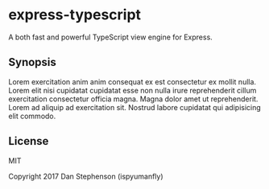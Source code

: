 # express-typescript
A both fast and powerful TypeScript view engine for Express.

## Synopsis

Lorem exercitation anim anim consequat ex est consectetur ex mollit nulla. Lorem elit nisi cupidatat cupidatat esse non nulla irure reprehenderit cillum exercitation consectetur officia magna. Magna dolor amet ut reprehenderit. Lorem ad aliquip ad exercitation sit. Nostrud labore cupidatat qui adipisicing elit commodo.

## License
MIT

Copyright 2017 Dan Stephenson (ispyumanfly)

